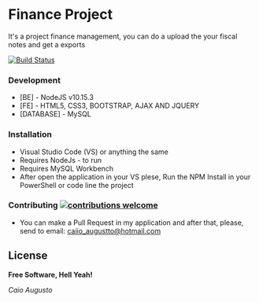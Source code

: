 # Finance Project

It's a project finance management, you can do a upload the your fiscal notes and get a exports

[![Build Status]( )](https://github.com/caioaugusto1/FinanceProject.Core.git)

### Development

* [BE] - NodeJS v10.15.3 
* [FE] - HTML5, CSS3, BOOTSTRAP, AJAX AND JQUERY
* [DATABASE] - MySQL


### Installation

* Visual Studio Code (VS) or anything the same  
* Requires NodeJs - to run
* Requires MySQL Workbench 
* After open the application in your VS plese, Run the NPM Install in your PowerShell or code line the project

### Contributing [![contributions welcome](https://img.shields.io/badge/contributions-welcome-brightgreen.svg?style=flat)](https://github.com/dwyl/esta/issues)
 - You can make a Pull Request in my application and after that, please, send to email: caiio_augustto@hotmail.com
 
 License
----

**Free Software, Hell Yeah!**

*Caio Augusto*
